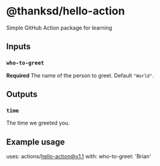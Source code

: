 # @thanksd/hello-action

Simple GitHub Action package for learning

## Inputs

### `who-to-greet`

**Required** The name of the person to greet. Default `"World"`.

## Outputs

### `time`

The time we greeted you.

## Example usage

uses: actions/hello-action@v1.1
with:
  who-to-greet: 'Brian' 
